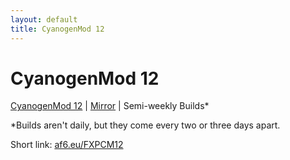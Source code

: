 ```yaml
---
layout: default
title: CyanogenMod 12
---
```


# CyanogenMod 12

[CyanogenMod 12](http://ul.to/f/4bbo69) | [Mirror](http://depositfiles.com/folders/HILVU1B3L) | Semi-weekly Builds*

*Builds aren't daily, but they come every two or three days apart.

Short link: [af6.eu/FXPCM12](http://af6.eu/FXPCM12)
